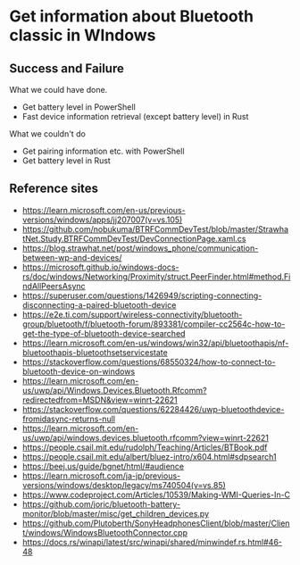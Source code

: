 # Get information about Bluetooth classic in WIndows

## Success and Failure

What we could have done.

- Get battery level in PowerShell
- Fast device information retrieval (except battery level) in Rust

What we couldn't do

- Get pairing information etc. with PowerShell
- Get battery level in Rust

## Reference sites

- <https://learn.microsoft.com/en-us/previous-versions/windows/apps/jj207007(v=vs.105)>
- <https://github.com/nobukuma/BTRFCommDevTest/blob/master/StrawhatNet.Study.BTRFCommDevTest/DevConnectionPage.xaml.cs>
- <https://blog.strawhat.net/post/windows_phone/communication-between-wp-and-devices/>
- <https://microsoft.github.io/windows-docs-rs/doc/windows/Networking/Proximity/struct.PeerFinder.html#method.FindAllPeersAsync>
- <https://superuser.com/questions/1426949/scripting-connecting-disconnecting-a-paired-bluetooth-device>
- <https://e2e.ti.com/support/wireless-connectivity/bluetooth-group/bluetooth/f/bluetooth-forum/893381/compiler-cc2564c-how-to-get-the-type-of-bluetooth-device-searched>
- <https://learn.microsoft.com/en-us/windows/win32/api/bluetoothapis/nf-bluetoothapis-bluetoothsetservicestate>
- <https://stackoverflow.com/questions/68550324/how-to-connect-to-bluetooth-device-on-windows>
- <https://learn.microsoft.com/en-us/uwp/api/Windows.Devices.Bluetooth.Rfcomm?redirectedfrom=MSDN&view=winrt-22621>
- <https://stackoverflow.com/questions/62284426/uwp-bluetoothdevice-fromidasync-returns-null>
- <https://learn.microsoft.com/en-us/uwp/api/windows.devices.bluetooth.rfcomm?view=winrt-22621>
- <https://people.csail.mit.edu/rudolph/Teaching/Articles/BTBook.pdf>
- <https://people.csail.mit.edu/albert/bluez-intro/x604.html#sdpsearch1>
- <https://beej.us/guide/bgnet/html/#audience>
- <https://learn.microsoft.com/ja-jp/previous-versions/windows/desktop/legacy/ms740504(v=vs.85)>
- <https://www.codeproject.com/Articles/10539/Making-WMI-Queries-In-C>
- <https://github.com/joric/bluetooth-battery-monitor/blob/master/misc/get_children_devices.py>
- <https://github.com/Plutoberth/SonyHeadphonesClient/blob/master/Client/windows/WindowsBluetoothConnector.cpp>
- <https://docs.rs/winapi/latest/src/winapi/shared/minwindef.rs.html#46-48>
